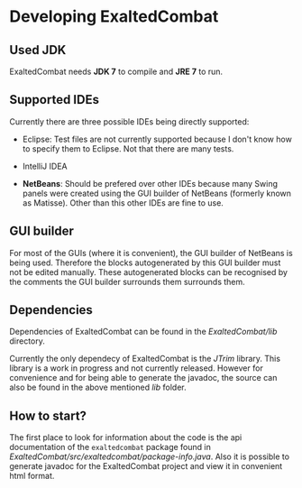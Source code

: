 Developing ExaltedCombat
========================

Used JDK
--------
ExaltedCombat needs **JDK 7** to compile and **JRE 7** to run.

Supported IDEs
--------------
Currently there are three possible IDEs being directly supported:

 - Eclipse: Test files are not currently supported because I don't know how to 
   specify them to Eclipse. Not that there are many tests.

 - IntelliJ IDEA

 - **NetBeans**: Should be prefered over other IDEs because many Swing panels
   were created using the GUI builder of NetBeans (formerly known as Matisse).
   Other than this other IDEs are fine to use.

GUI builder
-----------
For most of the GUIs (where it is convenient), the GUI builder of NetBeans is
being used. Therefore the blocks autogenerated by this GUI builder must not be
edited manually. These autogenerated blocks can be recognised by the comments
the GUI builder surrounds them surrounds them.

Dependencies
------------
Dependencies of ExaltedCombat can be found in the *ExaltedCombat/lib* 
directory.

Currently the only dependecy of ExaltedCombat is the *JTrim* library. This
library is a work in progress and not currently released. However for
convenience and for being able to generate the javadoc, the source can also
be found in the above mentioned *lib* folder.

How to start?
-------------
The first place to look for information about the code is the api 
documentation of the `exaltedcombat` package found in 
*ExaltedCombat/src/exaltedcombat/package-info.java*. Also it is possible
to generate javadoc for the ExaltedCombat project and view it in convenient
html format.
